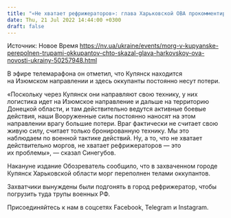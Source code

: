 ```yaml
---
title: "«Не хватает рефрижераторов»: глава Харьковской ОВА прокомментировал данные о переполненном трупами оккупантов морге в Купянске"
date: Thu, 21 Jul 2022 14:44:00 +0300
draft: false
---
```

Источник: Новое Время https://nv.ua/ukraine/events/morg-v-kupyanske-perepolnen-trupami-okkupantov-chto-skazal-glava-harkovskoy-ova-novosti-ukrainy-50257948.html


 В эфире телемарафона он отметил, что Купянск находится на Изюмском направлении и здесь оккупанты постоянно несут потери.

«Поскольку через Купянск они направляют свою технику, у них логистика идет на Изюмское направление и дальше на территорию Донецкой области, и там действительно ведутся активные боевые действия, наши Вооруженные силы постоянно наносят на этом направлении врагу большие потери. Враг фактически не считает свою живую силу, считает только бронированную технику. Мы это наблюдаем по военной тактике действий. Ну, а то, что не хватает действительно моргов, не хватает рефрижераторов — это их проблемы», — сказал Синегубов.

Накануне издание Обозреватель сообщило, что в захваченном городе Купянск Харьковской области морг переполнен телами оккупантов.

Захватчики вынуждены были подгонять в город рефрижератор, чтобы погрузить туда трупы военных РФ.

Присоединяйтесь к нам в соцсетях Facebook, Telegram и Instagram.
